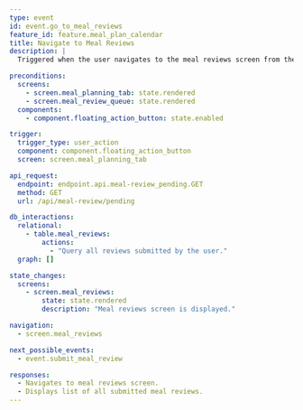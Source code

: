 ```yaml
---
type: event
id: event.go_to_meal_reviews
feature_id: feature.meal_plan_calendar
title: Navigate to Meal Reviews
description: |
  Triggered when the user navigates to the meal reviews screen from the plan calendar or review queue to view all submitted meal reviews.

preconditions:
  screens:
    - screen.meal_planning_tab: state.rendered
    - screen.meal_review_queue: state.rendered
  components:
    - component.floating_action_button: state.enabled

trigger:
  trigger_type: user_action
  component: component.floating_action_button
  screen: screen.meal_planning_tab

api_request:
  endpoint: endpoint.api.meal-review_pending.GET
  method: GET
  url: /api/meal-review/pending

db_interactions:
  relational:
    - table.meal_reviews:
        actions:
          - "Query all reviews submitted by the user."
  graph: []

state_changes:
  screens:
    - screen.meal_reviews:
        state: state.rendered
        description: "Meal reviews screen is displayed."

navigation:
  - screen.meal_reviews

next_possible_events:
  - event.submit_meal_review

responses:
  - Navigates to meal reviews screen.
  - Displays list of all submitted meal reviews.
---
```

